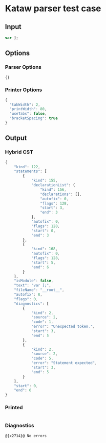 # Kataw parser test case

## Input

`````js
var ];
`````

## Options

### Parser Options

`````js
{}
`````

### Printer Options

`````js
{
  "tabWidth": 2,
  "printWidth": 80,
  "useTabs": false,
  "bracketSpacing": true
}
`````

## Output

### Hybrid CST

```javascript
{
    "kind": 122,
    "statements": [
        {
            "kind": 155,
            "declarationList": {
                "kind": 156,
                "declarations": [],
                "autofix": 0,
                "flags": 128,
                "start": 3,
                "end": 3
            },
            "autofix": 0,
            "flags": 128,
            "start": 0,
            "end": 3
        },
        {
            "kind": 168,
            "autofix": 0,
            "flags": 128,
            "start": 5,
            "end": 6
        }
    ],
    "isModule": false,
    "text": "var ];",
    "fileName": "__root__",
    "autofix": 0,
    "flags": 0,
    "diagnostics": [
        {
            "kind": 2,
            "source": 2,
            "code": 1,
            "error": "Unexpected token.",
            "start": 3,
            "end": 5
        },
        {
            "kind": 2,
            "source": 2,
            "code": 5,
            "error": "Statement expected",
            "start": 3,
            "end": 5
        }
    ],
    "start": 0,
    "end": 6
}
```

### Printed

```javascript

```

### Diagnostics

```javascript
@{x2714}@ No errors
```

